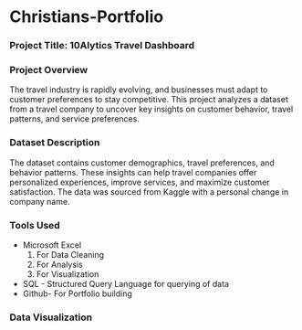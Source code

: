 # Christians-Portfolio

### Project Title: 10Alytics Travel Dashboard

### Project Overview
The travel industry is rapidly evolving, and businesses must adapt to customer preferences to stay competitive. This project analyzes a dataset from a travel company to uncover key insights on customer behavior, travel patterns, and service preferences.

### Dataset Description
The dataset contains customer demographics, travel preferences, and behavior patterns. These insights can help travel companies offer personalized experiences, improve services, and maximize customer satisfaction. The data was sourced from Kaggle with a personal change in company name.

### Tools Used
- Microsoft Excel
  1. For Data Cleaning
  2. For Analysis
  3. For Visualization
- SQL - Structured Query Language for querying of data
- Github- For Portfolio building

### Data Visualization



